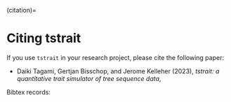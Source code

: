 (citation)=

# Citing tstrait

If you use `tstrait` in your research project, please cite the following paper:

- Daiki Tagami, Gertjan Bisschop, and Jerome Kelleher (2023),
  *tstrait: a quantitative trait simulator of tree sequence data*,

Bibtex records:
